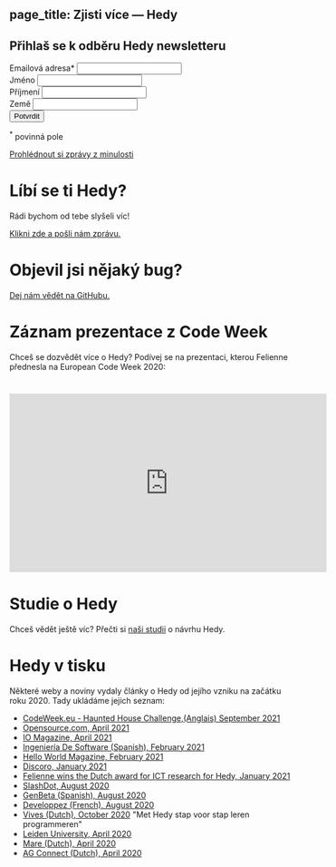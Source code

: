page_title: Zjisti více — Hedy
---

<!-- Begin Mailchimp Signup Form -->
<div class="w-full">
    <form class="auth bg-white shadow-md rounded px-8 pt-6 pb-8 mb-4" action="https://hedycode.us7.list-manage.com/subscribe/post?u=22a3ce4e09535f82f587a7118&amp;id=57f3b3c090" method="post" id="mc-embedded-subscribe-form" name="mc-embedded-subscribe-form" class="validate" target="_blank" novalidate>
    <h2 class="py-2">Přihlaš se k odběru Hedy newsletteru</h2>
    <div>
        <div class="mb-4">
            <label for="mce-EMAIL">Emailová adresa<span class="asterisk">*</span></label>
            <input type="email" value="" name="EMAIL" class="required email w-3/4" id="mce-EMAIL" required>
        </div>
        <div class="mb-4">
            <label for="mce-FNAME">Jméno </label>
            <input type="text" value="" name="FNAME" class="w-3/4" id="mce-FNAME">
        </div>
        <div class="mb-4">
            <label for="mce-LNAME">Příjmení </label>
            <input type="text" value="" name="LNAME" class="w-3/4" id="mce-LNAME">
        </div>
        <div class="mb-4">
            <label for="mce-COUNTRY">Země </label>
            <input type="text" value="" name="COUNTRY" class="w-3/4" id="mce-COUNTRY">
        </div>
        <div class="mb-4">
            <div class="response" id="mce-error-response" style="display:none"></div>
            <div class="response" id="mce-success-response" style="display:none"></div>
        </div>    <!-- real people should not fill this in and expect good things - do not remove this or risk form bot signups-->
        <div style="position: absolute; left: -5000px;" aria-hidden="true"><input type="text" name="b_22a3ce4e09535f82f587a7118_57f3b3c090" tabindex="-1" value=""></div>
        <div class="flex flex-row">
            <button type="submit" name="subscribe" id="mc-embedded-subscribe" class="green-btn mb-4">Potvrdit</button>
            <p class="ml-4 text-base"><sup>*</sup> povinná pole</p>
        </div>
    </div>
    <a href="https://us7.campaign-archive.com/home/?u=22a3ce4e09535f82f587a7118&id=57f3b3c090" target="_blank" title="View previous campaigns">Prohlédnout si zprávy z minulosti</a>
    </form>
</div>
<script type='text/javascript' src='//s3.amazonaws.com/downloads.mailchimp.com/js/mc-validate.js'></script><script type='text/javascript'>(function($) {window.fnames = new Array(); window.ftypes = new Array();fnames[0]='EMAIL';ftypes[0]='email';fnames[1]='FNAME';ftypes[1]='text';fnames[2]='LNAME';ftypes[2]='text';fnames[3]='COUNTRY';ftypes[3]='text';}(jQuery));var $mcj = jQuery.noConflict(true);</script>
<!--End mc_embed_signup-->

# Líbí se ti Hedy?

Rádi bychom od tebe slyšeli víc!

[Klikni zde a pošli nám zprávu.](mailto:hedy@felienne.com "About Hedy")

# Objevil jsi nějaký bug?

[Dej nám vědět na GitHubu.](https://github.com/Felienne/hedy/issues/new)




# Záznam prezentace z Code Week
Chceš se dozvědět více o Hedy? Podívej se na prezentaci, kterou Felienne přednesla na European Code Week 2020:

<h1></h1>
<p><iframe width="560" height="315" src="https://www.youtube.com/embed/R2U9MEowYag?wmode=opaque" frameborder="0" allow="accelerometer; autoplay; clipboard-write; encrypted-media; gyroscope; picture-in-picture" allowfullscreen=""></iframe></p>
<p></p>

# Studie o Hedy

Chceš vědět ještě víc? Přečti si [naši studii](https://www.felienne.com/wp-content/uploads/2020/07/Hedy_paper_website_draft.pdf) o návrhu Hedy.

# Hedy v tisku
Některé weby a noviny vydaly články o Hedy od jejího vzniku na začátku roku 2020. Tady ukládáme jejich seznam:

* [CodeWeek.eu - Haunted House Challenge,(Anglais) September 2021](https://codeweek.eu/2021/challenges/haunted-house)
* [Opensource.com, April 2021](https://opensource.com/article/21/4/hedy-teach-code)
* [IO Magazine, April 2021](https://ict-research.nl/wordpress/wp-content/uploads/2021/04/IO-magazine-NR1-2021_web.pdf)
* [Ingeniería De Software (Spanish), February 2021](https://ingenieriadesoftware.es/hedy-mejor-lenguaje-ensenar-programacion-ninos/)
* [Hello World Magazine, February 2021](images/Hello_World_15_Hedy.pdf)
* [Discoro, January 2021](https://discoro.wordpress.com/2021/01/09/hedy-gradually-learning-a-programming-language/)
* [Felienne wins the Dutch award for ICT research for Hedy, January 2021](https://www.nwo.nl/en/news/felienne-hermans-receives-dutch-prize-ict-research-2021)
* [SlashDot, August 2020](https://news.slashdot.org/story/20/08/17/024248/scientist-proposes-a-new-programming-language-for-teaching-coding-and-python)
* [GenBeta (Spanish), August 2020](https://www.genbeta.com/desarrollo/nuevo-lenguaje-para-ensenar-programacion-a-ninos-como-se-ensena-a-leer-escribir-forma-gradual-niveles)
* [Developpez (French), August 2020](https://programmation.developpez.com/actu/308095/Une-scientifique-propose-un-nouveau-langage-de-programmation-pour-enseigner-aux-enfants-le-codage-informatique-au-travers-d-une-approche-graduelle-implementee-en-Python-sur-13-paliers/)
* [Vives (Dutch), October 2020](images/artikel_vives.pdf) "Met Hedy stap voor stap leren programmeren"
* [Leiden University, April 2020](https://www.universiteitleiden.nl/en/news/2020/03/looking-to-distract-the-kids-while-you-work-from-home-get-them-programming)
* [Mare (Dutch), April 2020](https://www.mareonline.nl/cultuur/computercode-voor-de-kids/)
* [AG Connect (Dutch), April 2020](https://www.agconnect.nl/artikel/stapsgewijs-python-leren-programmeren-met-nieuwe-taal-hedy)

